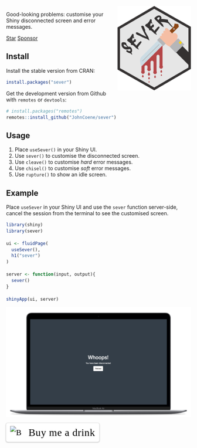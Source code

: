 <img src="./img/logo.png" style="max-height:230px!important;max-width:200px!important;" align="right">

Good-looking problems: customise your Shiny disconnected screen and error messages.

<a class="github-button" href="https://github.com/JohnCoene/sever" data-show-count="true" aria-label="Star JohnCoene/sever on GitHub">Star</a> <a class="github-button" href="https://github.com/sponsors/JohnCoene" data-icon="octicon-heart" aria-label="Sponsor @JohnCoene on GitHub">Sponsor</a>

<script async defer src="https://buttons.github.io/buttons.js"></script>

## Install

Install the stable version from CRAN:

```r
install.packages("sever")
```

Get the development version from Github with `remotes` or `devtools`:

```r
# install.packages("remotes")
remotes::install_github("JohnCoene/sever")
```

## Usage

1. Place `useSever()` in your Shiny UI.
2. Use `sever()` to customise the disconnected screen.
3. Use `cleave()` to customise _hard_ error messages. 
4. Use `chisel()` to customise _soft_ error messages. 
6. Use `rupture()` to show an idle screen. 

## Example

Place `useSever` in your Shiny UI and use the `sever` function server-side, cancel the session from the terminal to see the customised screen.

```r
library(shiny)
library(sever)

ui <- fluidPage(
  useSever(),
  h1("sever")
)

server <- function(input, output){
  sever()
}

shinyApp(ui, server)
```

![](./img/sever_example.png)

<style>.bmc-button img{height: 34px !important;width: 35px !important;margin-bottom: 1px !important;box-shadow: none !important;border: none !important;vertical-align: middle !important;}.bmc-button{padding: 7px 10px 7px 10px !important;line-height: 35px !important;height:51px !important;min-width:217px !important;text-decoration: none !important;display:inline-flex !important;color:#000000 !important;background-color:#FFFFFF !important;border-radius: 5px !important;border: 1px solid transparent !important;padding: 7px 10px 7px 10px !important;font-size: 22px !important;letter-spacing: 0.6px !important;box-shadow: 0px 1px 2px rgba(190, 190, 190, 0.5) !important;-webkit-box-shadow: 0px 1px 2px 2px rgba(190, 190, 190, 0.5) !important;margin: 0 auto !important;font-family:'Cookie', cursive !important;-webkit-box-sizing: border-box !important;box-sizing: border-box !important;-o-transition: 0.3s all linear !important;-webkit-transition: 0.3s all linear !important;-moz-transition: 0.3s all linear !important;-ms-transition: 0.3s all linear !important;transition: 0.3s all linear !important;}.bmc-button:hover, .bmc-button:active, .bmc-button:focus {-webkit-box-shadow: 0px 1px 2px 2px rgba(190, 190, 190, 0.5) !important;text-decoration: none !important;box-shadow: 0px 1px 2px 2px rgba(190, 190, 190, 0.5) !important;opacity: 0.85 !important;color:#000000 !important;}</style><link href="https://fonts.googleapis.com/css?family=Cookie" rel="stylesheet"><a class="bmc-button" target="_blank" href="https://www.buymeacoffee.com/JohnCoene"><img src="https://cdn.buymeacoffee.com/buttons/bmc-new-btn-logo.svg" alt="Buy me a drink"><span style="margin-left:15px;font-size:28px !important;">Buy me a drink</span></a>
